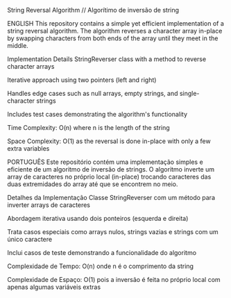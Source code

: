 String Reversal Algorithm // Algorítimo de inversão de string


ENGLISH
This repository contains a simple yet efficient implementation of a string reversal algorithm. The algorithm reverses a character array in-place by swapping characters from both ends of the array until they meet in the middle.

Implementation Details
StringReverser class with a method to reverse character arrays

Iterative approach using two pointers (left and right)

Handles edge cases such as null arrays, empty strings, and single-character strings

Includes test cases demonstrating the algorithm's functionality

Time Complexity: O(n) where n is the length of the string

Space Complexity: O(1) as the reversal is done in-place with only a few extra variables

PORTUGUÊS
Este repositório contém uma implementação simples e eficiente de um algoritmo de inversão de strings. O algoritmo inverte um array de caracteres no próprio local (in-place) trocando caracteres das duas extremidades do array até que se encontrem no meio.

Detalhes da Implementação
Classe StringReverser com um método para inverter arrays de caracteres

Abordagem iterativa usando dois ponteiros (esquerda e direita)

Trata casos especiais como arrays nulos, strings vazias e strings com um único caractere

Inclui casos de teste demonstrando a funcionalidade do algoritmo

Complexidade de Tempo: O(n) onde n é o comprimento da string

Complexidade de Espaço: O(1) pois a inversão é feita no próprio local com apenas algumas variáveis extras
